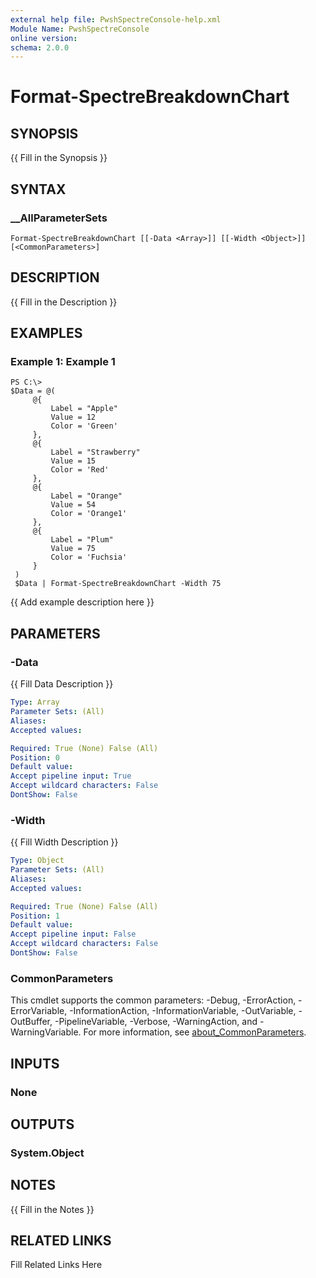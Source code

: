 ```yaml
---
external help file: PwshSpectreConsole-help.xml
Module Name: PwshSpectreConsole
online version:
schema: 2.0.0
---
```


# Format-SpectreBreakdownChart

## SYNOPSIS

{{ Fill in the Synopsis }}

## SYNTAX

### __AllParameterSets

```
Format-SpectreBreakdownChart [[-Data <Array>]] [[-Width <Object>]] [<CommonParameters>]
```

## DESCRIPTION

{{ Fill in the Description }}

## EXAMPLES

### Example 1: Example 1

```
PS C:\>
$Data = @(
     @{
         Label = "Apple"
         Value = 12
         Color = 'Green'
     },
     @{
         Label = "Strawberry"
         Value = 15
         Color = 'Red'
     },
     @{
         Label = "Orange"
         Value = 54
         Color = 'Orange1'
     },
     @{
         Label = "Plum"
         Value = 75
         Color = 'Fuchsia'
     }
 )
 $Data | Format-SpectreBreakdownChart -Width 75
```

{{ Add example description here }}

## PARAMETERS

### -Data

{{ Fill Data Description }}

```yaml
Type: Array
Parameter Sets: (All)
Aliases:
Accepted values:

Required: True (None) False (All)
Position: 0
Default value:
Accept pipeline input: True
Accept wildcard characters: False
DontShow: False
```

### -Width

{{ Fill Width Description }}

```yaml
Type: Object
Parameter Sets: (All)
Aliases:
Accepted values:

Required: True (None) False (All)
Position: 1
Default value:
Accept pipeline input: False
Accept wildcard characters: False
DontShow: False
```


### CommonParameters

This cmdlet supports the common parameters: -Debug, -ErrorAction, -ErrorVariable, -InformationAction, -InformationVariable, -OutVariable, -OutBuffer, -PipelineVariable, -Verbose, -WarningAction, and -WarningVariable. For more information, see [about_CommonParameters](http://go.microsoft.com/fwlink/?LinkID=113216).

## INPUTS

### None



## OUTPUTS

### System.Object



## NOTES

{{ Fill in the Notes }}

## RELATED LINKS

Fill Related Links Here
